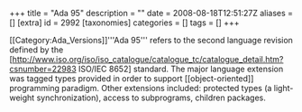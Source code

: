 +++
title = "Ada 95"
description = ""
date = 2008-08-18T12:51:27Z
aliases = []
[extra]
id = 2992
[taxonomies]
categories = []
tags = []
+++

[[Category:Ada_Versions]]'''Ada 95''' refers to the second language revision defined by the [http://www.iso.org/iso/iso_catalogue/catalogue_tc/catalogue_detail.htm?csnumber=22983 ISO/IEC 8652] standard. The major language extension was tagged types provided in order to support [[object-oriented]] programming paradigm. Other extensions included: protected types (a light-weight synchronization), access to subprograms, children packages.
